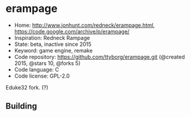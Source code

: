 # erampage

- Home: http://www.jonhunt.com/redneck/erampage.html, https://code.google.com/archive/p/erampage/
- Inspiration: Redneck Rampage
- State: beta, inactive since 2015
- Keyword: game engine, remake
- Code repository: https://github.com/ttyborg/erampage.git (@created 2015, @stars 10, @forks 5)
- Code language: C
- Code license: GPL-2.0

Eduke32 fork. (?)

## Building
